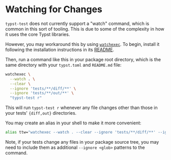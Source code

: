 # Watching for Changes

`typst-test` does not currently support a "watch" command, which is common in this sort of tooling.
This is due to some of the complexity in how it uses the core Typst libraries.

However, you may workaround this by using [`watchexec`](https://watchexec.github.io/).
To begin, install it following the installation instructions in its [README](https://github.com/watchexec/watchexec).

Then, run a command like this in your package root directory, which is the same directory with your `typst.toml` and `README.md` file:

```bash
watchexec \
  --watch . \
  --clear \
  --ignore 'tests/**/diff/**' \
  --ignore 'tests/**/out/**' \
  "typst-test r"
```

This will run `typst-test r` whenever any file changes other than those in your tests' `{diff,out}` directories.

You may create an alias in your shell to make it more convenient:

```bash
alias ttw="watchexec --watch . --clear --ignore 'tests/**/diff/**' --ignore 'tests/**/out/**' 'typst-test r'"
```

Note, if your tests change any files in your package source tree, you may need to include them as additional `--ignore <glob>` patterns to the command.
